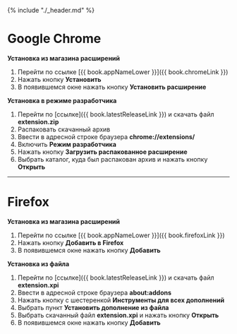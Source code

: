 {% include "./_header.md" %}

# Google Chrome

**Установка из магазина расширений**

1. Перейти по ссылке [{{ book.appNameLower }}]({{ book.chromeLink }})
1. Нажать кнопку **Установить**
1. В появившемся окне нажать кнопку **Установить расширение**

**Установка в режиме разработчика**

1. Перейти по [ссылке]({{ book.latestReleaseLink }}) и скачать файл **extension.zip**
1. Распаковать скачанный архив
1. Ввести в адресной строке браузера **chrome://extensions/**
1. Включить **Режим разработчика**
1. Нажать кнопку **Загрузить распакованное расширение**
1. Выбрать каталог, куда был распакован архив и нажать кнопку **Открыть**

---

# Firefox

**Установка из магазина расширений**

1. Перейти по ссылке [{{ book.appNameLower }}]({{ book.firefoxLink }})
1. Нажать кнопку **Добавить в Firefox**
1. В появившемся окне нажать кнопку **Добавить**

**Установка из файла**

1. Перейти по [ссылке]({{ book.latestReleaseLink }}) и скачать файл **extension.xpi**
1. Ввести в адресной строке браузера **about:addons**
1. Нажать кнопку с шестеренкой **Инструменты для всех дополнений**
1. Выбрать пункт **Установить дополнение из файла**
1. Выбрать скачанный файл **extension.xpi** и нажать кнопку **Открыть**
1. В появившемся окне нажать кнопку **Добавить**

